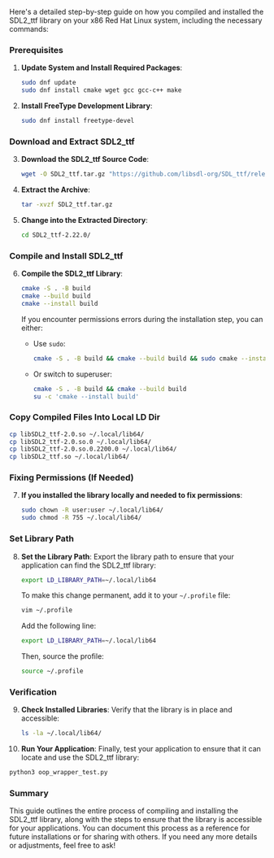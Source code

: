 Here's a detailed step-by-step guide on how you compiled and installed the SDL2_ttf library on your x86 Red Hat Linux system, including the necessary commands:

### Prerequisites
1. **Update System and Install Required Packages**:
   ```bash
   sudo dnf update
   sudo dnf install cmake wget gcc gcc-c++ make
   ```

2. **Install FreeType Development Library**:
   ```bash
   sudo dnf install freetype-devel
   ```

### Download and Extract SDL2_ttf
3. **Download the SDL2_ttf Source Code**:
   ```bash
   wget -O SDL2_ttf.tar.gz "https://github.com/libsdl-org/SDL_ttf/releases/download/release-2.22.0/SDL2_ttf-2.22.0.tar.gz"
   ```

4. **Extract the Archive**:
   ```bash
   tar -xvzf SDL2_ttf.tar.gz
   ```

5. **Change into the Extracted Directory**:
   ```bash
   cd SDL2_ttf-2.22.0/
   ```

### Compile and Install SDL2_ttf
6. **Compile the SDL2_ttf Library**:
   ```bash
   cmake -S . -B build
   cmake --build build
   cmake --install build
   ```

   If you encounter permissions errors during the installation step, you can either:
   - Use `sudo`:
     ```bash
     cmake -S . -B build && cmake --build build && sudo cmake --install build
     ```

   - Or switch to superuser:
     ```bash
     cmake -S . -B build && cmake --build build
     su -c 'cmake --install build'
     ```

### Copy Compiled Files Into Local LD Dir

```bash
cp libSDL2_ttf-2.0.so ~/.local/lib64/
cp libSDL2_ttf-2.0.so.0 ~/.local/lib64/
cp libSDL2_ttf-2.0.so.0.2200.0 ~/.local/lib64/
cp libSDL2_ttf.so ~/.local/lib64/
```

### Fixing Permissions (If Needed)
7. **If you installed the library locally and needed to fix permissions**:
   ```bash
   sudo chown -R user:user ~/.local/lib64/
   sudo chmod -R 755 ~/.local/lib64/
   ```

### Set Library Path
8. **Set the Library Path**:
   Export the library path to ensure that your application can find the SDL2_ttf library:
   ```bash
   export LD_LIBRARY_PATH=~/.local/lib64
   ```

   To make this change permanent, add it to your `~/.profile` file:
   ```bash
   vim ~/.profile
   ```
   Add the following line:
   ```bash
   export LD_LIBRARY_PATH=~/.local/lib64
   ```

   Then, source the profile:
   ```bash
   source ~/.profile
   ```

### Verification
9. **Check Installed Libraries**:
   Verify that the library is in place and accessible:
   ```bash
   ls -la ~/.local/lib64/
   ```

10. **Run Your Application**:
   Finally, test your application to ensure that it can locate and use the SDL2_ttf library:
   ```bash
   python3 oop_wrapper_test.py
   ```

### Summary
This guide outlines the entire process of compiling and installing the SDL2_ttf library, along with the steps to ensure that the library is accessible for your applications. You can document this process as a reference for future installations or for sharing with others. If you need any more details or adjustments, feel free to ask!
